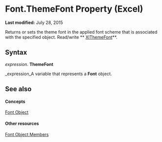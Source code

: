 
# Font.ThemeFont Property (Excel)

 **Last modified:** July 28, 2015

Returns or sets the theme font in the applied font scheme that is associated with the specified object. Read/write  ** [XlThemeFont](60be30f2-eab1-1dad-0865-cdbef7811815.md)**.

## Syntax

 _expression_. **ThemeFont**

 _expression_A variable that represents a  **Font** object.


## See also


#### Concepts


 [Font Object](f4788ba4-1c4c-2f03-4d73-194bc9316825.md)
#### Other resources


 [Font Object Members](537d89ae-59c5-0420-029a-32a2c385f02c.md)
